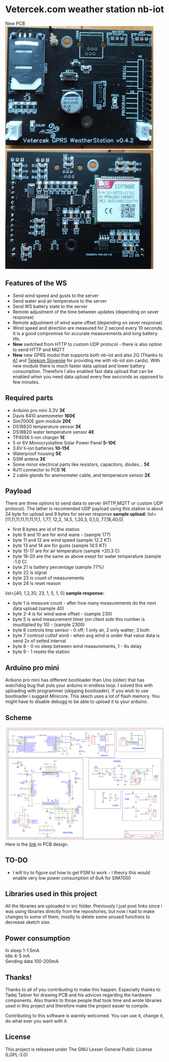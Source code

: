 # Vetercek.com weather station nb-iot
New PCB  
![PCB](img/pcb.jpg)  ![PCB back](img/pcb2.jpg)  

## Features of the WS
+ Send wind speed and gusts to the server
+ Send water and air temperature to the server
+ Send WS battery state to the server
+ Remote adjustment of the time between updates (depending on sever response)
+ Remote adjustment of wind wane offset (depending on sever response)
+ Wind speed and direction are measured for 2 second every 10 seconds. It is a good compromise for accurate measurements and long battery life.
+ **New** switched from HTTP to custom UDP protocol - there is also option to send HTTP and MQTT
+ **New** new GPRS modul that supports both nb-iot and also 2G (Thanks to [A1](https://www.a1.si/) and [Telekom Slovenije](https://www.telekom.si/) for providing me with nb-iot sim cards). With new module there is much faster data upload and lower battery consumption. Therefore I also enabled fast data upload that can be enabled when you need data upload every few secconds as opposed to few minutes.

## Required parts
+ Arduino pro mini 3.3V **3€**
+ Davis 6410 anemometer **160€**
+ Sim7000E gsm module **20€**
+ DS18B20 temperature sensor **3€**
+ DS18B20 water temperature sensor **4€**
+ TP4056 li-ion charger **1€**
+ 5 or 6V Monocrystalline Solar Power Panel **5-10€**
+ 3.6V li-ion batteries **10-15€**
+ Waterproof housing **5€**
+ GSM antena **3€**
+ Some minor electrical parts like resistors, capacitors, diodes... **5€**
+ RJ11 connector to PCB **1€**
+ 2 cable glands for anemometer cable, and temperature sensor **2€**

## Payload
There are three options to send data to server (HTTP,MQTT or custom UDP protocol). The lather is recomended
UDP payload using this station is about 24 byte for upload and 9 bytes for server response
**sample upload:**
list=[11,11,11,11,11,11,11,1,   1,77, 12,2, 14,5, 1,20,3, 0,1,0, 77,18,40,0]
+ first 8 bytes are id of the station
+ byte 9 and 10 are for wind wane -  (sample 177)
+ byte 11 and 12 are wind speed (sample 12.2 KT)
+ byte 13 and 14 are for gusts (sample 14.5 KT)
+ byte 15-17 are for air temperature (sample +20.3 C)
+ byte 18-20 are the same as above exept for water temperature (sample -1.0 C)
+ byte 21 is battery percentage (sample 77%)
+ byte 22 is signal 
+ byte 23 is count of measurements
+ byte 24 is reset reason

list=[40, 1,2,30, 23, 1, 5, 1, 0]
**sample response:**
+ byte 1 is measure count - after how many measurements do the next data upload (sample 40)
+ byte 2-4 is for wind wane offset - (sample 230)
+ byte 5 is wind measurement timer (on client side this number is muultiplied by 10) - (sample 2300)
+ byte 6 controls tmp sensor - 0 off; 1 only air, 2 only watter; 3 both
+ byte 7 controsl cuttof wind  - when avg wind is under that value data is send 2x of setted interval
+ byte 8 - 0 no sleep between wind measurements, 1 - 8s delay
+ byte 9 - 1 resets the station



## Arduino pro mini
Arduino pro mini has different bootloader than Uno (older) that has watchdog bug that puts your arduino in endless loop. I solved this with uploading with programmer (skipping bootloader). If you wish to use bootloader i suggest Minicore. This skech uses a lot of flash memory. You might have to disable debugg to be able to upload it to your arduino.

## Scheme
![Scheme](img/scheme.png)  
Here is the [link](https://easyeda.com/jaka87/new-vetercek) to PCB design.  


## TO-DO
+ I will try to figure out how to get PSM to work - I theory this would enable very low power consumption of 6uA for SIM7000

## Libraries used in this project
All the libraries are uploaded in src folder. Previously I just post links since i was using libraries directly from the repositories, but now i had to make changes to some of them, mostly to delete some unused functions to decrease sketch size.


## Power consumption
In sleep 1-1.5mA  
Idle 4-5 mA  
Sending data 100-200mA  


## Thanks!
Thanks to all of you contributing to make this happen. Especially thanks to Tadej Tašner for drawing PCB and his advices regarding the hardware components. Also thanks to those people that took time and wrote libraries used in this project and therefore make the project easier to compile.

Contributing to this software is warmly welcomed. You can use it, change it, do what ever you want with it.

## License
This project is released under
The GNU Lesser General Public License (LGPL-3.0)
